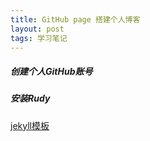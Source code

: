 ```yaml
---
title: GitHub page 搭建个人博客
layout: post
tags: 学习笔记
---
```

##### 创建个人GitHub账号

##### 安装Rudy


##### 

<a href="http://jekyllthemes.org" target="_blank">jekyll模板</a>